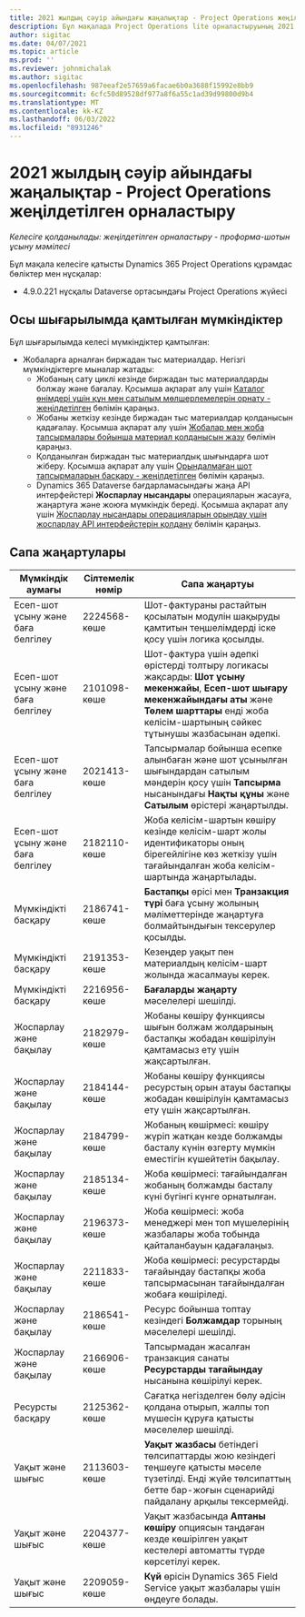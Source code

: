 ```yaml
---
title: 2021 жылдың сәуір айындағы жаңалықтар - Project Operations жеңілдетілген орналастыру
description: Бұл мақалада Project Operations lite орналастыруының 2021 жылдың сәуір айындағы шығарылымында қолжетімді сапа жаңартулары туралы ақпарат берілген.
author: sigitac
ms.date: 04/07/2021
ms.topic: article
ms.prod: ''
ms.reviewer: johnmichalak
ms.author: sigitac
ms.openlocfilehash: 987eeaf2e57659a6facae6b0a3688f15992e8bb9
ms.sourcegitcommit: 6cfc50d89528df977a8f6a55c1ad39d99800d9b4
ms.translationtype: MT
ms.contentlocale: kk-KZ
ms.lasthandoff: 06/03/2022
ms.locfileid: "8931246"
---
```

# <a name="whats-new-april-2021---project-operations-lite-deployment"></a>2021 жылдың сәуір айындағы жаңалықтар - Project Operations жеңілдетілген орналастыру

_Келесіге қолданылады: жеңілдетілген орналастыру - проформа-шотын ұсыну мәмілесі_

Бұл мақала келесіге қатысты Dynamics 365 Project Operations құрамдас бөліктер мен нұсқалар:

  - 4.9.0.221 нұсқалы Dataverse ортасындағы Project Operations жүйесі 

## <a name="features-included-in-this-release"></a>Осы шығарылымда қамтылған мүмкіндіктер

Бұл шығарылымда келесі мүмкіндіктер қамтылған:

- Жобаларға арналған биржадан тыс материалдар. Негізгі мүмкіндіктерге мыналар жатады:
  - Жобаның сату циклі кезінде биржадан тыс материалдарды болжау және бағалау. Қосымша ақпарат алу үшін [Каталог өнімдері үшін құн мен сатылым мөлшерлемелерін орнату - жеңілдетілген](../pricing-costing/set-up-cost-sales-rates-catalog-products.md) бөлімін қараңыз.
  - Жобаны жеткізу кезінде биржадан тыс материалдар қолданысын қадағалау. Қосымша ақпарат алу үшін [Жобалар мен жоба тапсырмалары бойынша материал қолданысын жазу](../../material/material-usage-log.md) бөлімін қараңыз.
  - Қолданылған биржадан тыс материалдық шығындарға шот жіберу. Қосымша ақпарат алу үшін [Орындалмаған шот тапсырмаларын басқару - жеңілдетілген](../proforma-invoicing/manage-billing-backlog-sales.md#product-billing-backlog) бөлімін қараңыз.
  - Dynamics 365 Dataverse бағдарламасындағы жаңа API интерфейстері **Жоспарлау нысандары** операцияларын жасауға, жаңартуға және жоюға мүмкіндік береді. Қосымша ақпарат алу үшін [Жоспарлау нысандары операцияларын орындау үшін жоспарлау API интерфейстерін қолдану](../../project-management/schedule-api-preview.md) бөлімін қараңыз.

## <a name="quality-updates"></a>Сапа жаңартулары

| **Мүмкіндік аумағы** | **Сілтемелік нөмір** | **Сапа жаңартуы** |
| --- | --- | --- |
| Есеп-шот ұсыну және баға белгілеу | 2224568-көше | Шот-фактураны растайтын қосылатын модулін шақыруды қамтитын теңшелімдерді іске қосу үшін логика қосылды. |
| Есеп-шот ұсыну және баға белгілеу | 2101098-көше | Шот-фактура үшін әдепкі өрістерді толтыру логикасы жақсарды: **Шот ұсыну мекенжайы**, **Есеп-шот шығару мекенжайындағы аты** және **Төлем шарттары** енді жоба келісім-шартының сәйкес тұтынушы жазбасынан әдепкі. |
| Есеп-шот ұсыну және баға белгілеу | 2021413-көше | Тапсырмалар бойынша есепке алынбаған және шот ұсынылған шығындардан сатылым мәндерін қосу үшін **Тапсырма** нысанындағы **Нақты құны** және **Сатылым** өрістері жаңартылды. |
| Есеп-шот ұсыну және баға белгілеу | 2182110-көше | Жоба келісім-шартын көшіру кезінде келісім-шарт жолы идентификаторы оның бірегейлігіне көз жеткізу үшін тағайындалған жоба келісім-шартында жаңартылады. |
| Мүмкіндікті басқару | 2186741-көше | **Бастапқы** өрісі мен **Транзакция түрі** баға ұсыну жолының мәліметтерінде жаңартуға болмайтындығын тексерулер қосылды. |
| Мүмкіндікті басқару | 2191353-көше | Кезеңдер уақыт пен материалдың келісім-шарт жолында жасалмауы керек. |
| Мүмкіндікті басқару | 2216956-көше | **Бағаларды жаңарту** мәселелері шешілді. |
| Жоспарлау және бақылау | 2182979-көше | Жобаны көшіру функциясы шығын болжам жолдарының бастапқы жобадан көшірілуін қамтамасыз ету үшін жақсартылған. |
| Жоспарлау және бақылау | 2184144-көше | Жобаны көшіру функциясы ресурстың орын атауы бастапқы жобадан көшірілуін қамтамасыз ету үшін жақсартылған. |
| Жоспарлау және бақылау | 2184799-көше | Жобаның көшірмесі: көшіру жүріп жатқан кезде болжамды басталу күнін өзгерту мүмкін еместігін күшейтетін бақылау. |
| Жоспарлау және бақылау | 2185134-көше | Жоба көшірмесі: тағайындалған жобаның болжамды басталу күні бүгінгі күнге орнатылған. |
| Жоспарлау және бақылау | 2196373-көше | Жоба көшірмесі: жоба менеджері мен топ мүшелерінің жазбалары жоба тобында қайталанбауын қадағалаңыз. |
| Жоспарлау және бақылау | 2211833-көше | Жоба көшірмесі: ресурстарды тағайындау бастапқы жоба тапсырмасынан тағайындалған жобаға көшіріледі. |
| Жоспарлау және бақылау | 2186541-көше | Ресурс бойынша топтау кезіндегі **Болжамдар** торының мәселелері шешілді. |
| Жоспарлау және бақылау | 2166906-көше | Тапсырмадан жасалған транзакция санаты **Ресурстарды тағайындау** нысанына көшірілуі керек. |
| Ресурсты басқару | 2125362-көше | Сағатқа негізделген бөлу әдісін қолдана отырып, жалпы топ мүшесін құруға қатысты мәселелер шешілді. |
| Уақыт және шығыс | 2113603-көше | **Уақыт жазбасы** бетіндегі төлсипаттарды жою кезіндегі теңшеуге қатысты мәселе түзетілді. Енді жүйе төлсипаттың бетте бар-жоғын сценарийді пайдалану арқылы тексермейді. |
| Уақыт және шығыс | 2204377-көше | Уақыт жазбасында **Аптаны көшіру** опциясын таңдаған кезде көшірілген уақыт кестелері автоматты түрде көрсетілуі керек. |
| Уақыт және шығыс | 2209059-көше | **Күй** өрісін Dynamics 365 Field Service уақыт жазбалары үшін өңдеуге болады. |
